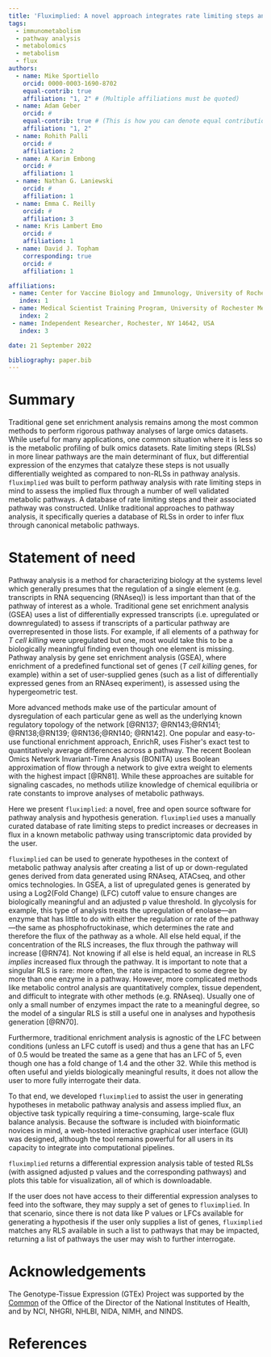 ```yaml
---
title: 'Fluximplied: A novel approach integrates rate limiting steps and differential expression for pathway analysis'
tags:
  - immunometabolism
  - pathway analysis
  - metabolomics
  - metabolism
  - flux
authors:
  - name: Mike Sportiello
    orcid: 0000-0003-1690-8702
    equal-contrib: true
    affiliation: "1, 2" # (Multiple affiliations must be quoted)
  - name: Adam Geber
    orcid: #
    equal-contrib: true # (This is how you can denote equal contributions between multiple authors)
    affiliation: "1, 2"
  - name: Rohith Palli
    orcid: #
    affiliation: 2
  - name: A Karim Embong
    orcid: #
    affiliation: 1
  - name: Nathan G. Laniewski
    orcid: #
    affiliation: 1
  - name: Emma C. Reilly
    orcid: #
    affiliation: 3
  - name: Kris Lambert Emo
    orcid: #
    affiliation: 1
  - name: David J. Topham
    corresponding: true
    orcid: #
    affiliation: 1

affiliations:
 - name: Center for Vaccine Biology and Immunology, University of Rochester Medical Center, Rochester, NY 14642, USA
   index: 1
 - name: Medical Scientist Training Program, University of Rochester Medical Center, Rochester, NY 14642, USA
   index: 2
 - name: Independent Researcher, Rochester, NY 14642, USA
   index: 3

date: 21 September 2022

bibliography: paper.bib
---
```


# Summary

Traditional gene set enrichment analysis remains among the most common methods to perform rigorous pathway analyses of large omics datasets. While useful for many applications, one common situation where it is less so is the metabolic profiling of bulk omics datasets. Rate limiting steps (RLSs) in more linear pathways are the main determinant of flux, but differential expression of the enzymes that catalyze these steps is not usually differentially weighted as compared to non-RLSs in pathway analysis. `fluximplied` was built to perform pathway analysis with rate limiting steps in mind to assess the implied flux through a number of well validated metabolic pathways. A database of rate limiting steps and their associated pathway was constructed. Unlike traditional approaches to pathway analysis, it specifically queries a database of RLSs in order to infer flux through canonical metabolic pathways.

# Statement of need

Pathway analysis is a method for characterizing biology at the systems level which generally presumes that the regulation of a single element (e.g. transcripts in RNA sequencing (RNAseq)) is less important than that of the pathway of interest as a whole. Traditional gene set enrichment analysis (GSEA) uses a list of differentially expressed transcripts (i.e. upregulated or downregulated) to assess if transcripts of a particular pathway are overrepresented in those lists. For example, if all elements of a pathway for _T cell killing_ were upregulated but one, most would take this to be a biologically meaningful finding even though one element is missing. Pathway analysis by gene set enrichment analysis (GSEA), where enrichment of a predefined functional set of genes (_T cell killing_ genes, for example) within a set of user-supplied genes (such as a list of differentially expressed genes from an RNAseq experiment), is assessed using the hypergeometric test.

More advanced methods make use of the particular amount of dysregulation of each particular gene as well as the underlying known regulatory topology of the network [@RN137; @RN143;@RN141; @RN138;@RN139; @RN136;@RN140; @RN142]. One popular and easy-to-use functional enrichment approach, EnrichR, uses Fisher's exact test to quantitatively average differences across a pathway. The recent Boolean Omics Network Invariant-Time Analysis (BONITA) uses Boolean approximation of flow through a network to give extra weight to elements with the highest impact [@RN81]. While these approaches are suitable for signaling cascades, no methods utilize knowledge of chemical equilibria or rate constants to improve analyses of metabolic pathways.

Here we present `fluximplied`: a novel, free and open source software for pathway analysis and hypothesis generation. `fluximplied` uses a manually curated database of rate limiting steps to predict increases or decreases in flux in a known metabolic pathway using transcriptomic data provided by the user.

`fluximplied` can be used to generate hypotheses in the context of metabolic pathway analysis after creating a list of up or down-regulated genes derived from data generated using RNAseq, ATACseq, and other omics technologies. In GSEA, a list of upregulated genes is generated by using a Log2(Fold Change) (LFC) cutoff value to ensure changes are biologically meaningful and an adjusted p value threshold. In glycolysis for example, this type of analysis treats the upregulation of enolase—an enzyme that has little to do with either the regulation or rate of the pathway—the same as phosphofructokinase, which determines the rate and therefore the flux of the pathway as a whole. All else held equal, if the concentration of the RLS increases, the flux through the pathway will increase [@RN74]. Not knowing if all else is held equal, an increase in RLS _implies_ increased flux through the pathway. It is important to note that a singular RLS is rare: more often, the rate is impacted to some degree by more than one enzyme in a pathway. However, more complicated methods like metabolic control analysis are quantitatively complex, tissue dependent, and difficult to integrate with other methods (e.g. RNAseq). Usually one of only a small number of enzymes impact the rate to a meaningful degree, so the model of a singular RLS is still a useful one in analyses and hypothesis generation [@RN70].

Furthermore, traditional enrichment analysis is agnostic of the LFC between conditions (unless an LFC cutoff is used) and thus a gene that has an LFC of 0.5 would be treated the same as a gene that has an LFC of 5, even though one has a fold change of 1.4 and the other 32. While this method is often useful and yields biologically meaningful results, it does not allow the user to more fully interrogate their data.

To that end, we developed `fluximplied` to assist the user in generating hypotheses in metabolic pathway analysis and assess implied flux, an objective task typically requiring a time-consuming, large-scale flux balance analysis. Because the software is included with bioinformatic novices in mind, a web-hosted interactive graphical user interface (GUI) was designed, although the tool remains powerful for all users in its capacity to integrate into computational pipelines. 

`fluximplied` returns a differential expression analysis table of tested RLSs (with assigned adjusted p values and the corresponding pathways) and plots this table for visualization, all of which is downloadable. 

If the user does not have access to their differential expression analyses to feed into the software, they may supply a set of genes to `fluximplied`. In that scenario, since there is not data like P values or LFCs available for generating a hypothesis if the user only supplies a list of genes, `fluximplied` matches any RLS available in such a list to pathways that may be impacted, returning a list of pathways the user may wish to further interrogate. 

# Acknowledgements

The Genotype-Tissue Expression (GTEx) Project was supported by the [Common](https://commonfund.nih.gov/GTEx) of the Office of the Director of the National Institutes of Health, and by NCI, NHGRI, NHLBI, NIDA, NIMH, and NINDS.

# References
